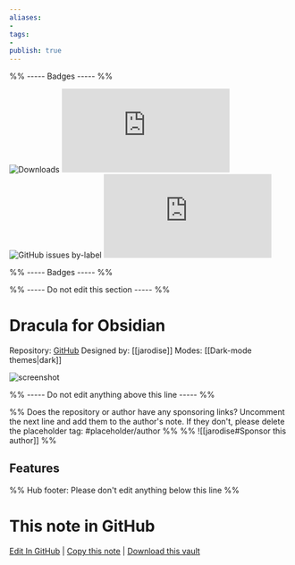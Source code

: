 ```yaml
---
aliases:
- 
tags: 
- 
publish: true
---
```


%% ----- Badges ----- %%

![Downloads](https://img.shields.io/badge/downloads-36828-573E7A?style=for-the-badge&logo=)
![GitHub last commit](https://img.shields.io/github/last-commit/jarodise/Dracula-for-Obsidian.md?color=573E7A&label=last%20update&logo=github&style=for-the-badge)
![GitHub issues by-label](https://img.shields.io/github/issues/jarodise/Dracula-for-Obsidian.md/help%20wanted?color=573E7A&logo=github&style=for-the-badge) 
![GitHub Repo stars](https://img.shields.io/github/stars/jarodise/Dracula-for-Obsidian.md?color=573E7A&logo=github&style=for-the-badge)

%% ----- Badges ----- %%

%% ----- Do not edit this section ----- %%

# Dracula for Obsidian

Repository: [GitHub](https://github.com/jarodise/Dracula-for-Obsidian.md)
Designed by: [[jarodise]]
Modes: [[Dark-mode themes|dark]]



![screenshot](https://github.com/jarodise/Dracula-for-Obsidian.md/raw/master/screencap.jpg)

%% ----- Do not edit anything above this line ----- %% 

%% Does the repository or author have any sponsoring links? Uncomment the next line and add them to the author's note. If they don't, please delete the placeholder tag: #placeholder/author %%
%% ![[jarodise#Sponsor this author]] %%


## Features



%% Hub footer: Please don't edit anything below this line %%

# This note in GitHub

<span class="git-footer">[Edit In GitHub](https://github.dev/obsidian-community/obsidian-hub/blob/main/02%20-%20Community%20Expansions/02.05%20All%20Community%20Expansions/Themes/Dracula%20for%20Obsidian.md "git-hub-edit-note") | [Copy this note](https://raw.githubusercontent.com/obsidian-community/obsidian-hub/main/02%20-%20Community%20Expansions/02.05%20All%20Community%20Expansions/Themes/Dracula%20for%20Obsidian.md "git-hub-copy-note") | [Download this vault](https://github.com/obsidian-community/obsidian-hub/archive/refs/heads/main.zip "git-hub-download-vault") </span>
